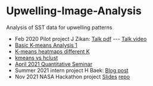 # Upwelling-Image-Analysis

Analysis of SST data for upwelling patterns

* Feb 2020 Pilot project J Zikan: [Talk pdf](https://UW-Upwelling-Project.github.io/Upwelling-Image-Analysis/Analyses/Pilot/Dartmouth_Earth_Sci_Feb_2020.pdf) --- [Talk video](https://UW-Upwelling-Project.github.io/Upwelling-Image-Analysis/Analyses/Pilot/Zikan_Pilot_Talk.mp4)
* [Basic K-means Analysis 1](https://UW-Upwelling-Project.github.io/Upwelling-Image-Analysis/Analyses/Analysis1_K12_Centroids.html)
* [K-means heatmaps different K](https://UW-Upwelling-Project.github.io/Upwelling-Image-Analysis/Analyses/Analysis2_K_heatmaps.html)
* [kmeans vs hclust](https://UW-Upwelling-Project.github.io/Upwelling-Image-Analysis/Analyses/Analysis3_kmeans_hclust.html)
* [April 2021 Quantitative Seminar](https://UW-Upwelling-Project.github.io/Upwelling-Image-Analysis/talk/QuanSeminar.html)
* Summer 2021 intern project H Baek: [Blog post](http://insidethetv.rbind.io/post/2021-09-10-automatic-detection-of-upwelling/)
* Nov 2021 NASA Hackathon project [Slides](https://docs.google.com/presentation/d/1YjBrNRHCPWUKjoT5FC3FgqhzcVuJsqtmrFdRW29FkGs/edit#slide=id.g1019bf4f985_0_98) [repo](https://github.com/UW-Upwelling-Project/nhw21-projects-upwelling/blob/main/README.md)


